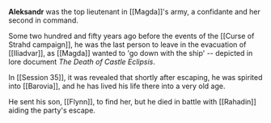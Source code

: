 **Aleksandr** was the top lieutenant in [[Magda]]'s army, a confidante and her second in command. 

Some two hundred and fifty years ago before the events of the [[Curse of Strahd campaign]], he was the last person to leave in the evacuation of [[Iliadvar]], as [[Magda]] wanted to 'go down with the ship' -- depicted in lore document *The Death of Castle Eclipsis*.

In [[Session 35]], it was revealed that shortly after escaping, he was spirited into [[Barovia]], and he has lived his life there into a very old age. 

He sent his son, [[Flynn]], to find her, but he died in battle with [[Rahadin]] aiding the party's escape.